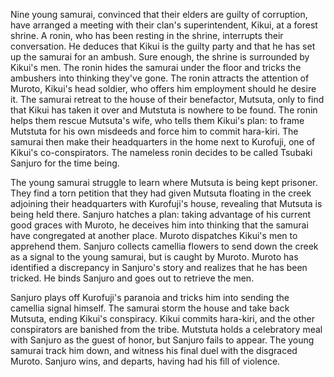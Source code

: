 Nine young samurai, convinced that their elders are guilty of corruption, have arranged a meeting with their clan's superintendent, Kikui, at a forest shrine. A ronin, who has been resting in the shrine, interrupts their conversation. He deduces that Kikui is the guilty party and that he has set up the samurai for an ambush. Sure enough, the shrine is surrounded by Kikui's men. The ronin hides the samurai under the floor and tricks the ambushers into thinking they've gone. The ronin attracts the attention of Muroto, Kikui's head soldier, who offers him employment should he desire it. The samurai retreat to the house of their benefactor, Mutsuta, only to find that Kikui has taken it over and Mutstuta is nowhere to be found. The ronin helps them rescue Mutsuta's wife, who tells them Kikui's plan: to frame Mutstuta for his own misdeeds and force him to commit hara-kiri. The samurai then make their headquarters in the home next to Kurofuji, one of Kikui's co-conspirators. The nameless ronin decides to be called Tsubaki Sanjuro for the time being.

The young samurai struggle to learn where Mutsuta is being kept prisoner. They find a torn petition that they had given Mutsuta floating in the creek adjoining their headquarters with Kurofuji's house, revealing that Mutsuta is being held there. Sanjuro hatches a plan: taking advantage of his current good graces with Muroto, he deceives him into thinking that the samurai have congregated at another place. Muroto dispatches Kikui's men to apprehend them. Sanjuro collects camellia flowers to send down the creek as a signal to the young samurai, but is caught by Muroto. Muroto has identified a discrepancy in Sanjuro's story and realizes that he has been tricked. He binds Sanjuro and goes out to retrieve the men.

Sanjuro plays off Kurofuji's paranoia and tricks him into sending the camellia signal himself. The samurai storm the house and take back Mutsuta, ending Kikui's conspiracy. Kikui commits hara-kiri, and the other conspirators are banished from the tribe. Mutstuta holds a celebratory meal with Sanjuro as the guest of honor, but Sanjuro fails to appear. The young samurai track him down, and witness his final duel with the disgraced Muroto. Sanjuro wins, and departs, having had his fill of violence.